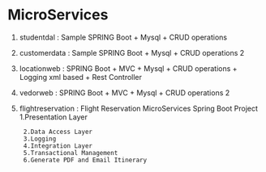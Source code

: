 # MicroServices

1. studentdal : Sample SPRING Boot + Mysql + CRUD operations 
2. customerdata : Sample SPRING Boot + Mysql + CRUD operations 2
3. locationweb : SPRING Boot + MVC + Mysql + CRUD operations + Logging xml based + Rest Controller
4. vedorweb : SPRING Boot + MVC + Mysql + CRUD operations 2
5. flightreservation : 
	Flight Reservation MicroServices Spring Boot Project
		1.Presentation Layer
		
		2.Data Access Layer
		3.Logging
		4.Integration Layer
		5.Transactional Management
		6.Generate PDF and Email Itinerary

